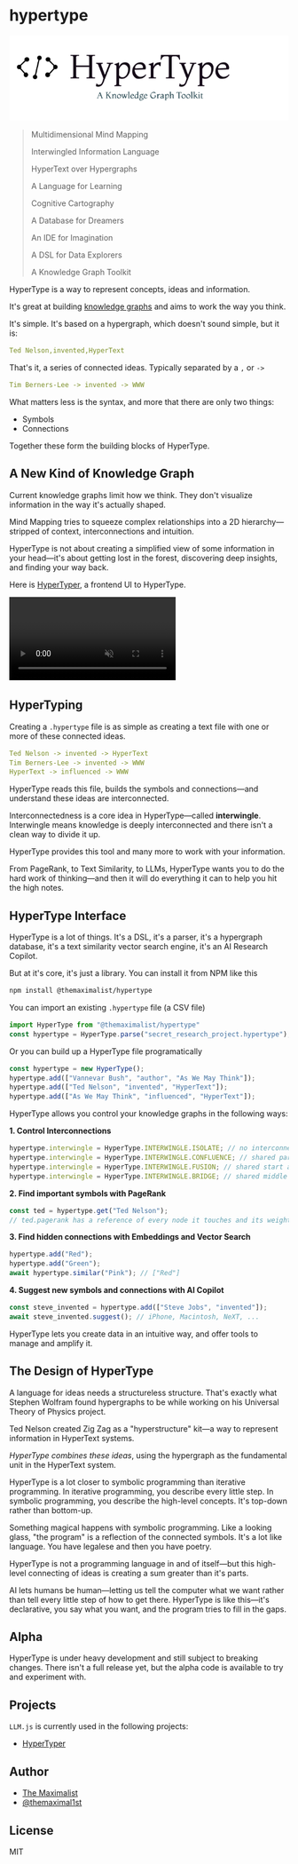 # hypertype

<img src="logo.png" alt="HyperType" />

> Multidimensional Mind Mapping
>
> Interwingled Information Language
>
> HyperText over Hypergraphs
>
> A Language for Learning
>
> Cognitive Cartography
>
> A Database for Dreamers
>
> An IDE for Imagination
>
> A DSL for Data Explorers
>
> A Knowledge Graph Toolkit

HyperType is a way to represent concepts, ideas and information.

It's great at building [knowledge graphs](https://hypertyper.com) and aims to work the way you think.

It's simple. It's based on a hypergraph, which doesn't sound simple, but it is:

```yaml
Ted Nelson,invented,HyperText
```

That's it, a series of connected ideas. Typically separated by a `,` or `->`

```yaml
Tim Berners-Lee -> invented -> WWW
```

What matters less is the syntax, and more that there are only two things:

* Symbols
* Connections

Together these form the building blocks of HyperType.


## A New Kind of Knowledge Graph

Current knowledge graphs limit how we think. They don't visualize information in the way it's actually shaped.

Mind Mapping tries to squeeze complex relationships into a 2D hierarchy—stripped of context, interconnections and intuition.

HyperType is not about creating a simplified view of some information in your head—it's about getting lost in the forest, discovering deep insights, and finding your way back.

Here is [HyperTyper](https://hypertyper.com), a frontend UI to HyperType.

<video src="public/videos/hypertyper.mp4" autoplay muted loop></video>



## HyperTyping

Creating a `.hypertype` file is as simple as creating a text file with one or more of these connected ideas.

```yaml
Ted Nelson -> invented -> HyperText
Tim Berners-Lee -> invented -> WWW
HyperText -> influenced -> WWW
```

HyperType reads this file, builds the symbols and connections—and understand these ideas are interconnected.

Interconnectedness is a core idea in HyperType—called **interwingle**. Interwingle means knowledge is deeply interconnected and there isn't a clean way to divide it up.

HyperType provides this tool and many more to work with your information.

From PageRank, to Text Similarity, to LLMs, HyperType wants you to do the hard work of thinking—and then it will do everything it can to help you hit the high notes.



## HyperType Interface

HyperType is a lot of things. It's a DSL, it's a parser, it's a hypergraph database, it's a text similarity vector search engine, it's an AI Research Copilot.

But at it's core, it's just a library. You can install it from NPM like this

```bash
npm install @themaximalist/hypertype
```

You can import an existing `.hypertype` file (a CSV file)

```javascript
import HyperType from "@themaximalist/hypertype"
const hypertype = HyperType.parse("secret_research_project.hypertype");
```

Or you can build up a HyperType file programatically

```javascript
const hypertype = new HyperType();
hypertype.add(["Vannevar Bush", "author", "As We May Think"]);
hypertype.add(["Ted Nelson", "invented", "HyperText"]);
hypertype.add(["As We May Think", "influenced", "HyperText"]);
```

HyperType allows you control your knowledge graphs in the following ways:

**1. Control Interconnections**

```javascript
hypertype.interwingle = HyperType.INTERWINGLE.ISOLATE; // no interconnections
hypertype.interwingle = HyperType.INTERWINGLE.CONFLUENCE; // shared parents
hypertype.interwingle = HyperType.INTERWINGLE.FUSION; // shared start and end
hypertype.interwingle = HyperType.INTERWINGLE.BRIDGE; // shared middle
```

**2. Find important symbols with PageRank**

```javascript
const ted = hypertype.get("Ted Nelson");
// ted.pagerank has a reference of every node it touches and its weight
```

**3. Find hidden connections with Embeddings and Vector Search**

```javascript
hypertype.add("Red");
hypertype.add("Green");
await hypertype.similar("Pink"); // ["Red"]
```

**4. Suggest new symbols and connections with AI Copilot**

```javascript
const steve_invented = hypertype.add(["Steve Jobs", "invented"]);
await steve_invented.suggest(); // iPhone, Macintosh, NeXT, ...
```



HyperType lets you create data in an intuitive way, and offer tools to manage and amplify it.



## The Design of HyperType

A language for ideas needs a structureless structure. That's exactly what Stephen Wolfram found hypergraphs to be while working on his Universal Theory of Physics project.

Ted Nelson created Zig Zag as a "hyperstructure" kit—a way to represent information in HyperText systems.

*HyperType combines these ideas*, using the hypergraph as the fundamental unit in the HyperText system.

HyperType is a lot closer to symbolic programming than iterative programming. In iterative programming, you describe every little step. In symbolic programming, you describe the high-level concepts. It's top-down rather than bottom-up.

Something magical happens with symbolic programming. Like a looking glass, "the program" is a reflection of the connected symbols. It's a lot like language. You have legalese and then you have poetry.

HyperType is not a programming language in and of itself—but this high-level connecting of ideas is creating a sum greater than it's parts.

AI lets humans be human—letting us tell the computer what we want rather than tell every little step of how to get there. HyperType is like this—it's declarative, you say what you want, and the program tries to fill in the gaps.



## Alpha

HyperType is under heavy development and still subject to breaking changes. There isn't a full release yet, but the alpha code is available to try and experiment with.



## Projects

`LLM.js` is currently used in the following projects:

-   [HyperTyper](https://hypertyper.com)



## Author

-   [The Maximalist](https://themaximalist.com/)
-   [@themaximal1st](https://twitter.com/themaximal1st)



## License

MIT

